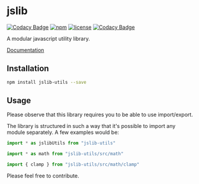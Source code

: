 # jslib
[![Codacy Badge](https://api.codacy.com/project/badge/Grade/f53915b74a9848098d7e0cbbae59229e)](https://www.codacy.com/app/Glinkis/jslib?utm_source=github.com&utm_medium=referral&utm_content=Glinkis/jslib&utm_campaign=badger)
[![npm](https://img.shields.io/npm/v/jslib-utils.svg)](https://www.npmjs.com/package/jslib-utils)
[![license](https://img.shields.io/npm/l/jslib-utils.svg)](https://www.npmjs.com/package/jslib-utils)
[![Codacy Badge](https://api.codacy.com/project/badge/Grade/f53915b74a9848098d7e0cbbae59229e)](https://www.codacy.com/app/Glinkis/jslib?utm_source=github.com&amp;utm_medium=referral&amp;utm_content=Glinkis/jslib&amp;utm_campaign=Badge_Grade)

A modular javascript utility library.

[Documentation](https://glinkis.github.io/jslib/)

## Installation
```bash
npm install jslib-utils --save
```

## Usage
Please observe that this library requires you to be able to use import/export.

The library is structured in such a way that it's possible to import any module separately.
A few examples would be:
```js
import * as jslibUtils from "jslib-utils"
```
```js
import * as math from "jslib-utils/src/math"
```
```js
import { clamp } from "jslib-utils/src/math/clamp"
```

Please feel free to contribute.

